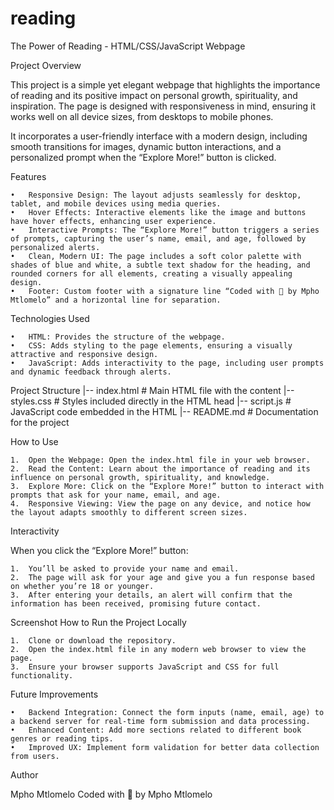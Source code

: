 # reading
The Power of Reading - HTML/CSS/JavaScript Webpage

Project Overview

This project is a simple yet elegant webpage that highlights the importance of reading and its positive impact on personal growth, spirituality, and inspiration. The page is designed with responsiveness in mind, ensuring it works well on all device sizes, from desktops to mobile phones.

It incorporates a user-friendly interface with a modern design, including smooth transitions for images, dynamic button interactions, and a personalized prompt when the “Explore More!” button is clicked.

Features

	•	Responsive Design: The layout adjusts seamlessly for desktop, tablet, and mobile devices using media queries.
	•	Hover Effects: Interactive elements like the image and buttons have hover effects, enhancing user experience.
	•	Interactive Prompts: The “Explore More!” button triggers a series of prompts, capturing the user’s name, email, and age, followed by personalized alerts.
	•	Clean, Modern UI: The page includes a soft color palette with shades of blue and white, a subtle text shadow for the heading, and rounded corners for all elements, creating a visually appealing design.
	•	Footer: Custom footer with a signature line “Coded with 💜 by Mpho Mtlomelo” and a horizontal line for separation.

Technologies Used

	•	HTML: Provides the structure of the webpage.
	•	CSS: Adds styling to the page elements, ensuring a visually attractive and responsive design.
	•	JavaScript: Adds interactivity to the page, including user prompts and dynamic feedback through alerts.

Project Structure
|-- index.html          # Main HTML file with the content
|-- styles.css          # Styles included directly in the HTML head
|-- script.js           # JavaScript code embedded in the HTML
|-- README.md           # Documentation for the project

How to Use

	1.	Open the Webpage: Open the index.html file in your web browser.
	2.	Read the Content: Learn about the importance of reading and its influence on personal growth, spirituality, and knowledge.
	3.	Explore More: Click on the “Explore More!” button to interact with prompts that ask for your name, email, and age.
	4.	Responsive Viewing: View the page on any device, and notice how the layout adapts smoothly to different screen sizes.

Interactivity

When you click the “Explore More!” button:

	1.	You’ll be asked to provide your name and email.
	2.	The page will ask for your age and give you a fun response based on whether you’re 18 or younger.
	3.	After entering your details, an alert will confirm that the information has been received, promising future contact.

Screenshot
How to Run the Project Locally

	1.	Clone or download the repository.
	2.	Open the index.html file in any modern web browser to view the page.
	3.	Ensure your browser supports JavaScript and CSS for full functionality.

Future Improvements

	•	Backend Integration: Connect the form inputs (name, email, age) to a backend server for real-time form submission and data processing.
	•	Enhanced Content: Add more sections related to different book genres or reading tips.
	•	Improved UX: Implement form validation for better data collection from users.

Author

Mpho Mtlomelo
Coded with 💜 by Mpho Mtlomelo
